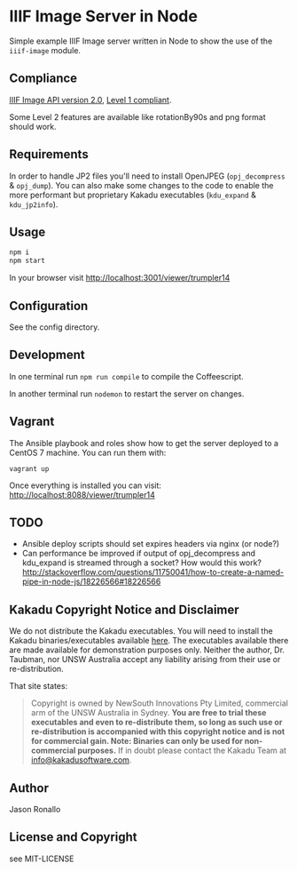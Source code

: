 # IIIF Image Server in Node

Simple example IIIF Image server written in Node to show the use of the `iiif-image` module.

## Compliance

[IIIF Image API version 2.0](http://iiif.io/api/image/2.0/), [Level 1 compliant](http://iiif.io/api/image/2.0/compliance/).

Some Level 2 features are available like rotationBy90s and png format should work.

## Requirements

In order to handle JP2 files you'll need to install OpenJPEG (`opj_decompress` & `opj_dump`). You can also make some changes to the code to enable the more performant but proprietary Kakadu executables (`kdu_expand` & `kdu_jp2info`).

## Usage

```sh
npm i
npm start
```

In your browser visit <http://localhost:3001/viewer/trumpler14>

## Configuration

See the config directory.

## Development

In one terminal run `npm run compile` to compile the Coffeescript.

In another terminal run `nodemon` to restart the server on changes.

## Vagrant

The Ansible playbook and roles show how to get the server deployed to a CentOS 7 machine. You can run them with:

`vagrant up`

Once everything is installed you can visit: <http://localhost:8088/viewer/trumpler14>

## TODO
- Ansible deploy scripts should set expires headers via nginx (or node?)
- Can performance be improved if output of opj_decompress and kdu_expand is streamed through a socket? How would this work? http://stackoverflow.com/questions/11750041/how-to-create-a-named-pipe-in-node-js/18226566#18226566

## Kakadu Copyright Notice and Disclaimer
 We do not distribute the Kakadu executables. You will need to install the Kakadu binaries/executables available [here](http://kakadusoftware.com/downloads/). The executables available there are made available for demonstration purposes only. Neither the author, Dr. Taubman, nor UNSW Australia accept any liability arising from their use or re-distribution.

That site states:

> Copyright is owned by NewSouth Innovations Pty Limited, commercial arm of the UNSW Australia in Sydney. **You are free to trial these executables and even to re-distribute them, so long as such use or re-distribution is accompanied with this copyright notice and is not for commercial gain. Note: Binaries can only be used for non-commercial purposes.** If in doubt please contact the Kakadu Team at info@kakadusoftware.com.

## Author

Jason Ronallo

## License and Copyright

see MIT-LICENSE
